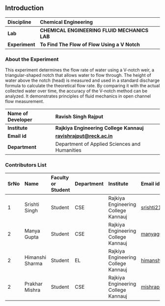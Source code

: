 ## Introduction


<b>Discipline | <b>Chemical Engineering
:--|:--|
<b> Lab | <b> CHEMICAL ENGINEERING FLUID MECHANICS LAB
<b> Experiment|     <b> To Find The Flow of Flow Using a V Notch

### About the Experiment 
This experiment determines the flow rate of water using a V-notch weir, a triangular-shaped notch that allows water to flow through. The height of water above the notch (head) is measured and used in a standard discharge formula to calculate the theoretical flow rate. By comparing it with the actual collected water over time, the accuracy of the V-notch method can be analyzed. It demonstrates principles of fluid mechanics in open channel flow measurement.


<b>Name of Developer | <b> Ravish Singh Rajput 
:--|:--|
<b> Institute | <b> Rajkiya Engineering College Kannauj 
<b> Email id|     <b>  ravishrajput@reck.ac.in
<b> Department |  Department of Applied Sciences and Humanities

### Contributors List

SrNo | Name | Faculty or Student | Department| Institute | Email id
:--|:--|:--|:--|:--|:--|
1 | Srishti Singh | Student | CSE | Rajkiya Engineering College Kannauj | srishti2107singh@gmail.com
2 | Manya Gupta | Student | CSE | Rajkiya Engineering College Kannauj | manyagupta9140@gmail.com
2 | Himanshi Sharma | Student | EL | Rajkiya Engineering College Kannauj | himanshisharma2405@gmail.com
2 | Prakhar Mishra | Student | CSE | Rajkiya Engineering College Kannauj | mishraprakhar3030@gmail.com
